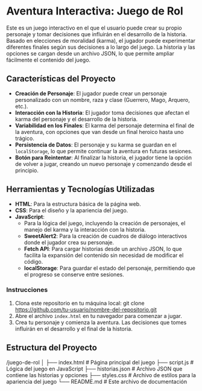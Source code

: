 # Aventura Interactiva: Juego de Rol

Este es un juego interactivo en el que el usuario puede crear su propio personaje y tomar decisiones que influirán en el desarrollo de la historia. Basado en elecciones de moralidad (karma), el jugador puede experimentar diferentes finales según sus decisiones a lo largo del juego. La historia y las opciones se cargan desde un archivo JSON, lo que permite ampliar fácilmente el contenido del juego.

## Características del Proyecto

- **Creación de Personaje**: El jugador puede crear un personaje personalizado con un nombre, raza y clase (Guerrero, Mago, Arquero, etc.).
- **Interacción con la Historia**: El jugador toma decisiones que afectan el karma del personaje y el desarrollo de la historia.
- **Variabilidad en los Finales**: El karma del personaje determina el final de la aventura, con opciones que van desde un final heroico hasta uno trágico.
- **Persistencia de Datos**: El personaje y su karma se guardan en el `localStorage`, lo que permite continuar la aventura en futuras sesiones.
- **Botón para Reintentar**: Al finalizar la historia, el jugador tiene la opción de volver a jugar, creando un nuevo personaje y comenzando desde el principio.

## Herramientas y Tecnologías Utilizadas

- **HTML**: Para la estructura básica de la página web.
- **CSS**: Para el diseño y la apariencia del juego.
- **JavaScript**:
  - Para la lógica del juego, incluyendo la creación de personajes, el manejo del karma y la interacción con la historia.
  - **SweetAlert2**: Para la creación de cuadros de diálogo interactivos donde el jugador crea su personaje.
  - **Fetch API**: Para cargar historias desde un archivo JSON, lo que facilita la expansión del contenido sin necesidad de modificar el código.
  - **localStorage**: Para guardar el estado del personaje, permitiendo que el progreso se conserve entre sesiones.
  



### Instrucciones

1. Clona este repositorio en tu máquina local: 
    git clone https://github.com/tu-usuario/nombre-del-repositorio.git
2. Abre el archivo `index.html` en tu navegador para comenzar a jugar.
3. Crea tu personaje y comienza la aventura. Las decisiones que tomes influirán en el desarrollo y el final de la historia.

## Estructura del Proyecto

/juego-de-rol
│
├── index.html        # Página principal del juego
├── script.js         # Lógica del juego en JavaScript
├── historias.json    # Archivo JSON que contiene las historias y opciones
├── styles.css        # Archivo de estilos para la apariencia del juego
└── README.md         # Este archivo de documentación
